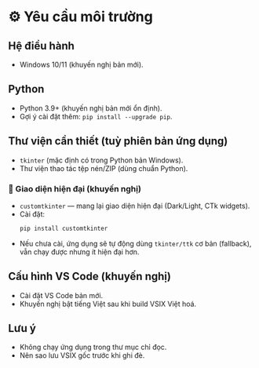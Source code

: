 # ⚙️ Yêu cầu môi trường

## Hệ điều hành
- Windows 10/11 (khuyến nghị bản mới).

## Python
- Python 3.9+ (khuyến nghị bản mới ổn định).
- Gợi ý cài đặt thêm: `pip install --upgrade pip`.

## Thư viện cần thiết (tuỳ phiên bản ứng dụng)
- `tkinter` (mặc định có trong Python bản Windows).
- Thư viện thao tác tệp nén/ZIP (dùng chuẩn Python).

### 🎨 Giao diện hiện đại (khuyến nghị)
- `customtkinter` — mang lại giao diện hiện đại (Dark/Light, CTk widgets).
- Cài đặt:
  ```bash
  pip install customtkinter
  ```
- Nếu chưa cài, ứng dụng sẽ tự động dùng `tkinter/ttk` cơ bản (fallback), vẫn chạy được nhưng ít hiện đại hơn.

## Cấu hình VS Code (khuyến nghị)
- Cài đặt VS Code bản mới.
- Khuyến nghị bật tiếng Việt sau khi build VSIX Việt hoá.

## Lưu ý
- Không chạy ứng dụng trong thư mục chỉ đọc.
- Nên sao lưu VSIX gốc trước khi ghi đè.
